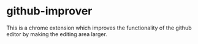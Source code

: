 # github-improver
This is a chrome extension which improves the functionality of the github editor by making the editing area larger.
